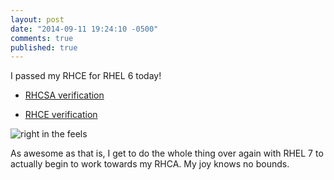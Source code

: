 ```yaml
---
layout: post
date: "2014-09-11 19:24:10 -0500"
comments: true
published: true
---
```


I passed my RHCE for RHEL 6 today!

* [RHCSA verification](https://www.redhat.com/wapps/training/certification/verify.html?certNumber=140-090-945&isSearch=False&verify=Verify "its legit")

* [RHCE verification](https://www.redhat.com/wapps/training/certification/verify.html?certNumber=140-179-292&isSearch=False&verify=Verify "also totes 4 real")

![right in the feels](/../img/goodman.jpg)

As awesome as that is, I get to do the whole thing over again with RHEL 7 to actually begin to work towards my RHCA. My joy knows no bounds.
